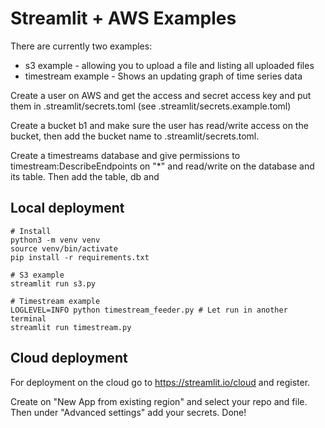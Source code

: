 # Streamlit + AWS Examples

There are currently two examples:
 - s3 example - allowing you to upload a file and listing all uploaded files
 - timestream example - Shows an updating graph of time series data

Create a user on AWS and get the access and secret access key and put them in .streamlit/secrets.toml (see .streamlit/secrets.example.toml)

Create a bucket b1 and make sure the user has read/write access on the bucket, then add the bucket name to .streamlit/secrets.toml.

Create a timestreams database and give permissions to timestream:DescribeEndpoints on "*" and read/write on the database and its table. Then add the table, db and 

## Local deployment
```
# Install
python3 -m venv venv
source venv/bin/activate
pip install -r requirements.txt

# S3 example
streamlit run s3.py

# Timestream example
LOGLEVEL=INFO python timestream_feeder.py # Let run in another terminal
streamlit run timestream.py
```

## Cloud deployment
For deployment on the cloud go to https://streamlit.io/cloud and register.

Create on "New App from existing region" and select your repo and file. Then under "Advanced settings" add your secrets. Done!